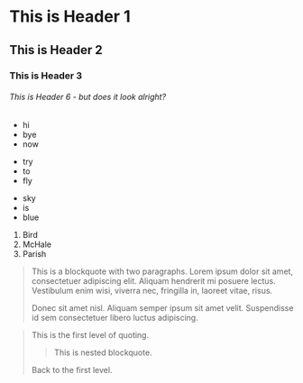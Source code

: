 # This is Header 1
## This is Header 2
### This is Header 3
###### This is Header 6 - but does it look alright?

* hi
* bye
* now

+ try
+ to
+ fly

- sky
- is
- blue 

<ol>
<li>Bird</li>
<li>McHale</li>
<li>Parish</li>
</ol>


> This is a blockquote with two paragraphs. Lorem ipsum dolor sit amet,
> consectetuer adipiscing elit. Aliquam hendrerit mi posuere lectus.
> Vestibulum enim wisi, viverra nec, fringilla in, laoreet vitae, risus.
> 
> Donec sit amet nisl. Aliquam semper ipsum sit amet velit. Suspendisse
> id sem consectetuer libero luctus adipiscing.


> This is the first level of quoting.
>
> > This is nested blockquote.
>
> Back to the first level.